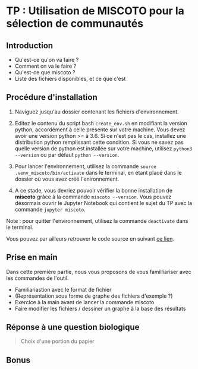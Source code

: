 # TP : Utilisation de MISCOTO pour la sélection de communautés

## Introduction

+ Qu'est-ce qu'on va faire ?
+ Comment on va le faire ?
+ Qu'est-ce que miscoto ?
+ Liste des fichiers disponibles, et ce que c'est

## Procédure d'installation

1) Naviguez jusqu'au dossier contenant les fichiers d'environnement.

2) Editez le contenu du script bash `create_env.sh` en modifiant la version python, accordément à celle présente sur votre machine.
Vous devez avoir une version python >= à 3.6. Si ce n'est pas le cas, installez une distribution python remplissant cette condition. Si vous ne savez pas quelle version de python est installée sur votre machine, utilisez `python3 --version` ou par défaut `python --version`.

3) Pour lancer l'environnement, utilisez la commande `source .venv_miscoto/bin/activate` dans le terminal, en étant placé dans le dossier où vous avez créé l'enironnement.

4) A ce stade, vous devriez pouvoir vérifier la bonne installation de **miscoto** grâce à la commande `miscoto --version`. Vous pouvez désormais ouvrir le Jupyter Notebook qui contient le sujet du TP avec la commande `jupyter miscoto`.

Note : pour quitter l'environnement, utilisez la commande `deactivate` dans le terminal.

Vous pouvez par ailleurs retrouver le code source en suivant [ce lien](https://github.com/cfrioux/miscoto).

## Prise en main

Dans cette première partie, nous vous proposons de vous familliariser avec les commandes de l'outil.

+ Familiariastion avec le format de fichier
+ (Représentation sous forme de graphe des fichiers d'exemple ?)
+ Exercice à la main avant de lancer la commande miscoto
+ Faire modifier les fichiers / dessiner un graphe à la base des résultats

## Réponse à une question biologique

> Choix d'une portion du papier

## Bonus




